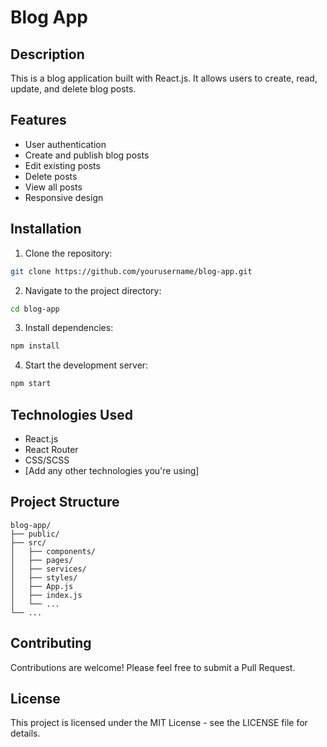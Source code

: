 # Blog App

## Description

This is a blog application built with React.js. It allows users to create, read, update, and delete blog posts.

## Features

- User authentication
- Create and publish blog posts
- Edit existing posts
- Delete posts
- View all posts
- Responsive design

## Installation

1. Clone the repository:
  ```bash
  git clone https://github.com/yourusername/blog-app.git
  ```

2. Navigate to the project directory:
  ```bash
  cd blog-app
  ```

3. Install dependencies:
  ```bash
  npm install
  ```

4. Start the development server:
  ```bash
  npm start
  ```

## Technologies Used

- React.js
- React Router
- CSS/SCSS
- [Add any other technologies you're using]

## Project Structure

```
blog-app/
├── public/
├── src/
│   ├── components/
│   ├── pages/
│   ├── services/
│   ├── styles/
│   ├── App.js
│   ├── index.js
│   └── ...
└── ...
```

## Contributing

Contributions are welcome! Please feel free to submit a Pull Request.

## License

This project is licensed under the MIT License - see the LICENSE file for details.